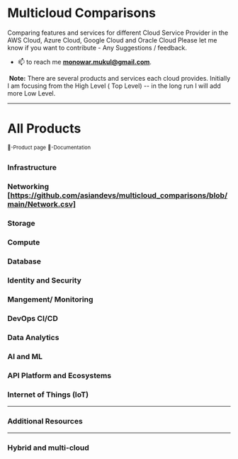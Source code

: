 
# Multicloud Comparisons

Comparing features and services for different Cloud Service Provider in the AWS Cloud, Azure Cloud, Google Cloud and Oracle Cloud
Please let me know if you want to contribute - Any Suggestions / feedback.

- 📫 to reach me **monowar.mukul@gmail.com**. 

​
**Note:** There are several products and services each cloud provides. Initially I am focusing from the High Level ( Top Level) -- in the long run I will add more Low Level. 

----------------------------
# All Products
<sup>:link:-Product page</sup>
<sup>:page_facing_up:-Documentation</sup>

### Infrastructure 

### Networking [https://github.com/asiandevs/multicloud_comparisons/blob/main/Network.csv]

### Storage

### Compute

### Database 

### Identity and Security
  
### Mangement/  Monitoring

### DevOps CI/CD

### Data Analytics 

### AI and ML

### API Platform and Ecosystems   

### Internet of Things (IoT) 
 
 
----------------------------
### Additional Resources
----------------------------

### Hybrid and multi-cloud
  
 
